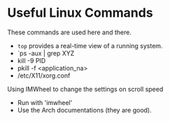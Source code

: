 # Useful Linux Commands
These commands are used here and there.
- `top` provides a real-time view of a running system.
- `ps -aux | grep XYZ
- kill -9 PID
- pkill -f <application_na>
- /etc/X11/xorg.conf

Using IMWheel to change the settings on scroll speed
- Run with 'imwheel'
- Use the Arch documentations (they are good).
